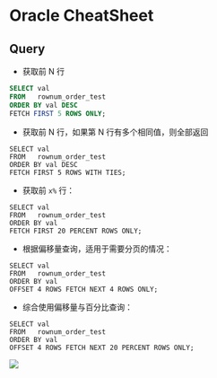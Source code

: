 # Oracle CheatSheet

## Query

- 获取前 N 行

```sql
SELECT val
FROM   rownum_order_test
ORDER BY val DESC
FETCH FIRST 5 ROWS ONLY;
```

- 获取前 N 行，如果第 N 行有多个相同值，则全部返回

```
SELECT val
FROM   rownum_order_test
ORDER BY val DESC
FETCH FIRST 5 ROWS WITH TIES;
```

- 获取前 `x%` 行：

```
SELECT val
FROM   rownum_order_test
ORDER BY val
FETCH FIRST 20 PERCENT ROWS ONLY;
```

- 根据偏移量查询，适用于需要分页的情况：

```
SELECT val
FROM   rownum_order_test
ORDER BY val
OFFSET 4 ROWS FETCH NEXT 4 ROWS ONLY;
```

- 综合使用偏移量与百分比查询：

```
SELECT val
FROM   rownum_order_test
ORDER BY val
OFFSET 4 ROWS FETCH NEXT 20 PERCENT ROWS ONLY;
```

![](https://cdn-images-1.medium.com/max/800/0*AhVo_3sCq-ft64ki.jpg)
